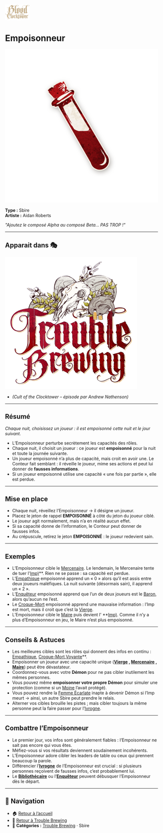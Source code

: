 <p align="left">
  <a href="/botc-fr-bambi/">
    <img src="../images/logo.png" alt="Accueil BotC FR" width="80">
  </a>
</p>

# Empoisonneur  

![Empoisonneur](../images/Icon_poisoner.png)  

**Type :** Sbire  
**Artiste :** Aidan Roberts  

*"Ajoutez le composé Alpha au composé Beta... PAS TROP !"*  

---

## Apparait dans 🎭
![TB](../images/Logo_trouble_brewing.png) 
- *(Cult of the Clocktower – épisode par Andrew Nathenson)*  

---

## Résumé

*Chaque nuit, choisissez un joueur : il est empoisonné cette nuit et le jour suivant.*  

- L’Empoisonneur perturbe secrètement les capacités des rôles.  
- Chaque nuit, il choisit un joueur : ce joueur est **empoisonné** pour la nuit et toute la journée suivante.  
- Un joueur empoisonné n’a plus de capacité, mais croit en avoir une. Le Conteur fait semblant : il réveille le joueur, mime ses actions et peut lui donner de **fausses informations**.  
- Si un joueur empoisonné utilise une capacité « une fois par partie », elle est perdue.  

---

## Mise en place 
- Chaque nuit, réveillez l’Empoisonneur → il désigne un joueur.  
- Placez le jeton de rappel **EMPOISONNÉ** à côté du jeton du joueur ciblé.  
- Le joueur agit normalement, mais n’a en réalité aucun effet.  
- Si sa capacité donne de l’information, le Conteur peut donner de fausses infos.  
- Au crépuscule, retirez le jeton **EMPOISONNÉ** : le joueur redevient sain.  

---

## Exemples
- L’Empoisonneur cible le [Mercenaire](../tb_roles/mercenaire.md). Le lendemain, le Mercenaire tente de tuer l'[Imp)](../tb_roles/imp.md)**. Rien ne se passe : sa capacité est perdue.  
- L’[Empathique](../tb_roles/empathique.md) empoisonné apprend un « 0 » alors qu’il est assis entre deux joueurs maléfiques. La nuit suivante (désormais sain), il apprend un « 2 ».  
- L’[Enquêteur](../tb_roles/enqueteur.md) empoisonné apprend que l’un de deux joueurs est le [Baron](../tb_roles/baron.md), alors qu’aucun ne l’est.  
- Le [Croque-Mort](../tb_roles/croquemort.md) empoisonné apprend une mauvaise information : l’Imp est mort, mais il croit que c’est la [Vierge](../tb_roles/vierge.md).  
- L’Empoisonneur cible le [Maire](../tb_roles/maire.md) puis devient l' **[Imp)](../tb_roles/imp.md). Comme il n’y a plus d’Empoisonneur en jeu, le Maire n’est plus empoisonné.  

---

## Conseils & Astuces  
- Les meilleures cibles sont les rôles qui donnent des infos en continu : [Empathique](../tb_roles/empathique.md), [Croque-Mort](../tb_roles/croquemort.md),[Voyante](../tb_roles/voaynte.md)**.  
- Empoisonner un joueur avec une capacité unique (**[Vierge](../tb_roles/vierge.md) , [Mercenaire](../tb_roles/mercenaire.md) , [Maire](../tb_roles/maire.md)**) peut être dévastateur.  
- Coordonnez-vous avec votre **Démon** pour ne pas cibler inutilement les mêmes personnes.  
- Vous pouvez même **empoisonner votre propre Démon** pour simuler une protection (comme si un [Moine](../tb_roles/moine.md) l’avait protégé).  
- Vous pouvez rendre la [Femme Écarlate](../tb_roles/femme_ecarlate.md)  inapte à devenir Démon si l’Imp meurt → ainsi, un autre Sbire peut prendre le relais.  
- Alterner vos cibles brouille les pistes ; mais cibler toujours la même personne peut la faire passer pour l’[Ivrogne](../tb_roles/ivrogne.md).  

---

## Combattre l’Empoisonneur 
- Le premier jour, vos infos sont généralement fiables : l’Empoisonneur ne sait pas encore qui vous êtes.  
- Méfiez-vous si vos résultats deviennent soudainement incohérents.  
- L’Empoisonneur adore cibler les leaders de table ou ceux qui prennent beaucoup la parole.  
- Différencier l’**[Ivrogne](../tb_roles/ivrogne.md)** de l’Empoisonneur est crucial : si plusieurs personnes reçoivent de fausses infos, c’est probablement lui.  
- Le **[Bibliothécaire](../tb_roles/bibliothecaire.md)** ou l’**[Enquêteur](../tb_roles/enqueteur.md)** peuvent débusquer l’Empoisonneur dès le départ.  

---

## 📂 Navigation
- 🏠 [Retour à l’accueil](/botc-fr-bambi/)  
- 🍺 [Retour à Trouble Brewing](../trouble_brewing.md)  
- 📂 **Catégories :** [Trouble Brewing](../trouble_brewing.md) · Sbire
